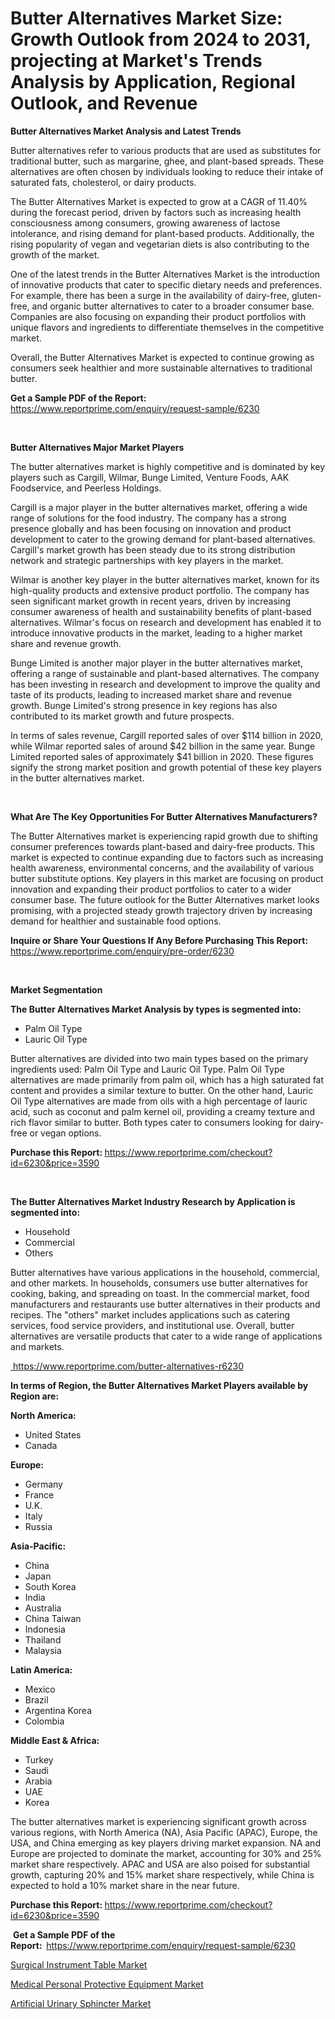 <p><h1>Butter Alternatives Market Size: Growth Outlook from 2024 to 2031, projecting at Market's Trends Analysis by Application, Regional Outlook, and Revenue</h1></p><p><strong>Butter Alternatives Market Analysis and Latest Trends</strong></p>
<p><p>Butter alternatives refer to various products that are used as substitutes for traditional butter, such as margarine, ghee, and plant-based spreads. These alternatives are often chosen by individuals looking to reduce their intake of saturated fats, cholesterol, or dairy products.</p><p>The Butter Alternatives Market is expected to grow at a CAGR of 11.40% during the forecast period, driven by factors such as increasing health consciousness among consumers, growing awareness of lactose intolerance, and rising demand for plant-based products. Additionally, the rising popularity of vegan and vegetarian diets is also contributing to the growth of the market.</p><p>One of the latest trends in the Butter Alternatives Market is the introduction of innovative products that cater to specific dietary needs and preferences. For example, there has been a surge in the availability of dairy-free, gluten-free, and organic butter alternatives to cater to a broader consumer base. Companies are also focusing on expanding their product portfolios with unique flavors and ingredients to differentiate themselves in the competitive market.</p><p>Overall, the Butter Alternatives Market is expected to continue growing as consumers seek healthier and more sustainable alternatives to traditional butter.</p></p>
<p><strong>Get a Sample PDF of the Report:&nbsp;</strong> <a href="https://www.reportprime.com/enquiry/request-sample/6230">https://www.reportprime.com/enquiry/request-sample/6230</a></p>
<p>&nbsp;</p>
<p><strong>Butter Alternatives Major Market Players</strong></p>
<p><p>The butter alternatives market is highly competitive and is dominated by key players such as Cargill, Wilmar, Bunge Limited, Venture Foods, AAK Foodservice, and Peerless Holdings. </p><p>Cargill is a major player in the butter alternatives market, offering a wide range of solutions for the food industry. The company has a strong presence globally and has been focusing on innovation and product development to cater to the growing demand for plant-based alternatives. Cargill's market growth has been steady due to its strong distribution network and strategic partnerships with key players in the market. </p><p>Wilmar is another key player in the butter alternatives market, known for its high-quality products and extensive product portfolio. The company has seen significant market growth in recent years, driven by increasing consumer awareness of health and sustainability benefits of plant-based alternatives. Wilmar's focus on research and development has enabled it to introduce innovative products in the market, leading to a higher market share and revenue growth.</p><p>Bunge Limited is another major player in the butter alternatives market, offering a range of sustainable and plant-based alternatives. The company has been investing in research and development to improve the quality and taste of its products, leading to increased market share and revenue growth. Bunge Limited's strong presence in key regions has also contributed to its market growth and future prospects.</p><p>In terms of sales revenue, Cargill reported sales of over $114 billion in 2020, while Wilmar reported sales of around $42 billion in the same year. Bunge Limited reported sales of approximately $41 billion in 2020. These figures signify the strong market position and growth potential of these key players in the butter alternatives market.</p></p>
<p>&nbsp;</p>
<p><strong>What Are The Key Opportunities For Butter Alternatives Manufacturers?</strong></p>
<p><p>The Butter Alternatives market is experiencing rapid growth due to shifting consumer preferences towards plant-based and dairy-free products. This market is expected to continue expanding due to factors such as increasing health awareness, environmental concerns, and the availability of various butter substitute options. Key players in this market are focusing on product innovation and expanding their product portfolios to cater to a wider consumer base. The future outlook for the Butter Alternatives market looks promising, with a projected steady growth trajectory driven by increasing demand for healthier and sustainable food options.</p></p>
<p><strong>Inquire or Share Your Questions If Any Before Purchasing This Report:</strong> <a href="https://www.reportprime.com/enquiry/pre-order/6230">https://www.reportprime.com/enquiry/pre-order/6230</a></p>
<p>&nbsp;</p>
<p><strong>Market Segmentation</strong></p>
<p><strong>The Butter Alternatives Market Analysis by types is segmented into:</strong></p>
<p><ul><li>Palm Oil Type</li><li>Lauric Oil Type</li></ul></p>
<p><p>Butter alternatives are divided into two main types based on the primary ingredients used: Palm Oil Type and Lauric Oil Type. Palm Oil Type alternatives are made primarily from palm oil, which has a high saturated fat content and provides a similar texture to butter. On the other hand, Lauric Oil Type alternatives are made from oils with a high percentage of lauric acid, such as coconut and palm kernel oil, providing a creamy texture and rich flavor similar to butter. Both types cater to consumers looking for dairy-free or vegan options.</p></p>
<p><strong>Purchase this Report:&nbsp;</strong><a href="https://www.reportprime.com/checkout?id=6230&price=3590">https://www.reportprime.com/checkout?id=6230&price=3590</a></p>
<p>&nbsp;</p>
<p><strong>The Butter Alternatives Market Industry Research by Application is segmented into:</strong></p>
<p><ul><li>Household</li><li>Commercial</li><li>Others</li></ul></p>
<p><p>Butter alternatives have various applications in the household, commercial, and other markets. In households, consumers use butter alternatives for cooking, baking, and spreading on toast. In the commercial market, food manufacturers and restaurants use butter alternatives in their products and recipes. The "others" market includes applications such as catering services, food service providers, and institutional use. Overall, butter alternatives are versatile products that cater to a wide range of applications and markets.</p></p>
<p><a href="https://www.reportprime.com/butter-alternatives-r6230">&nbsp;https://www.reportprime.com/butter-alternatives-r6230</a></p>
<p><strong>In terms of Region, the Butter Alternatives Market Players available by Region are:</strong></p>
<p>
    <p> <strong> North America: </strong>
        <ul>
            <li>United States</li>
            <li>Canada</li>
        </ul>
        </p> 
    <p> <strong> Europe: </strong>
        <ul>
            <li>Germany</li>
            <li>France</li>
            <li>U.K.</li>
            <li>Italy</li>
            <li>Russia</li>
        </ul>
        </p> 
    <p> <strong> Asia-Pacific: </strong>
        <ul>
            <li>China</li>
            <li>Japan</li>
            <li>South Korea</li>
            <li>India</li>
            <li>Australia</li>
            <li>China Taiwan</li>
            <li>Indonesia</li>
            <li>Thailand</li>
            <li>Malaysia</li>
        </ul>
        </p> 
    <p> <strong> Latin America: </strong>
        <ul>
            <li>Mexico</li>
            <li>Brazil</li>
            <li>Argentina Korea</li>
            <li>Colombia</li>
        </ul>
        </p> 
    <p> <strong> Middle East & Africa: </strong>
        <ul>
            <li>Turkey</li>
            <li>Saudi</li>
            <li>Arabia</li>
            <li>UAE</li>
            <li>Korea</li>
        </ul>
    </p>
    </p>
<p><p>The butter alternatives market is experiencing significant growth across various regions, with North America (NA), Asia Pacific (APAC), Europe, the USA, and China emerging as key players driving market expansion. NA and Europe are projected to dominate the market, accounting for 30% and 25% market share respectively. APAC and USA are also poised for substantial growth, capturing 20% and 15% market share respectively, while China is expected to hold a 10% market share in the near future.</p></p>
<p><strong>Purchase this Report: </strong><a href="https://www.reportprime.com/checkout?id=6230&price=3590">https://www.reportprime.com/checkout?id=6230&price=3590</a></p>
<p>&nbsp;<strong>Get a Sample PDF of the Report:&nbsp;&nbsp;</strong><a href="https://www.reportprime.com/enquiry/request-sample/6230">https://www.reportprime.com/enquiry/request-sample/6230</a></p>
<p><strong></strong></p>
<p><p><a href="https://issuu.com/reportprime-2/docs/surgical-instrument-table-market-size-2030.pptx">Surgical Instrument Table Market</a></p><p><a href="https://issuu.com/reportprime-2/docs/medical-personal-protective-equipment-market-size-">Medical Personal Protective Equipment Market</a></p><p><a href="https://issuu.com/reportprime-2/docs/artificial-urinary-sphincter-market-size-2030.pptx">Artificial Urinary Sphincter Market</a></p></p>